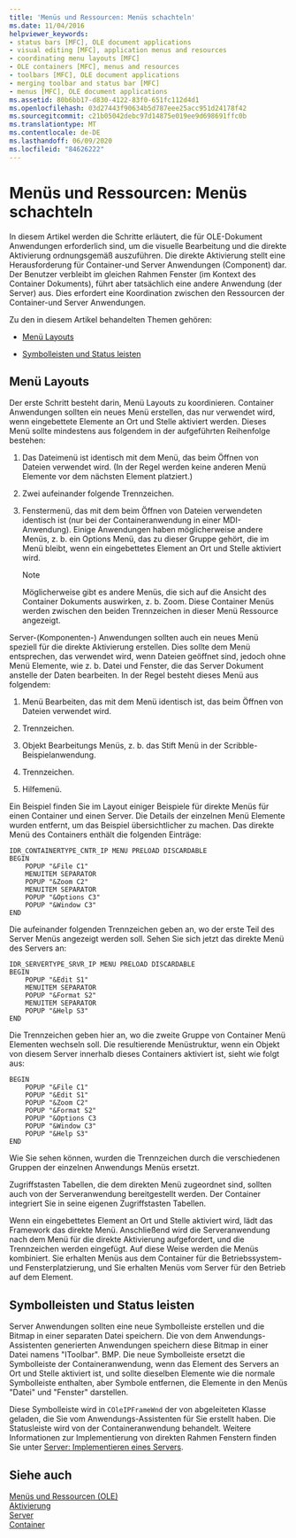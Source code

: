 ```yaml
---
title: 'Menüs und Ressourcen: Menüs schachteln'
ms.date: 11/04/2016
helpviewer_keywords:
- status bars [MFC], OLE document applications
- visual editing [MFC], application menus and resources
- coordinating menu layouts [MFC]
- OLE containers [MFC], menus and resources
- toolbars [MFC], OLE document applications
- merging toolbar and status bar [MFC]
- menus [MFC], OLE document applications
ms.assetid: 80b6bb17-d830-4122-83f0-651fc112d4d1
ms.openlocfilehash: 03d27443f90634b5d787eee25acc951d24178f42
ms.sourcegitcommit: c21b05042debc97d14875e019ee9d698691ffc0b
ms.translationtype: MT
ms.contentlocale: de-DE
ms.lasthandoff: 06/09/2020
ms.locfileid: "84626222"
---
```

# <a name="menus-and-resources-menu-merging"></a>Menüs und Ressourcen: Menüs schachteln

In diesem Artikel werden die Schritte erläutert, die für OLE-Dokument Anwendungen erforderlich sind, um die visuelle Bearbeitung und die direkte Aktivierung ordnungsgemäß auszuführen. Die direkte Aktivierung stellt eine Herausforderung für Container-und Server Anwendungen (Component) dar. Der Benutzer verbleibt im gleichen Rahmen Fenster (im Kontext des Container Dokuments), führt aber tatsächlich eine andere Anwendung (der Server) aus. Dies erfordert eine Koordination zwischen den Ressourcen der Container-und Server Anwendungen.

Zu den in diesem Artikel behandelten Themen gehören:

- [Menü Layouts](#_core_menu_layouts)

- [Symbolleisten und Status leisten](#_core_toolbars_and_status_bars)

## <a name="menu-layouts"></a><a name="_core_menu_layouts"></a>Menü Layouts

Der erste Schritt besteht darin, Menü Layouts zu koordinieren. Container Anwendungen sollten ein neues Menü erstellen, das nur verwendet wird, wenn eingebettete Elemente an Ort und Stelle aktiviert werden. Dieses Menü sollte mindestens aus folgendem in der aufgeführten Reihenfolge bestehen:

1. Das Dateimenü ist identisch mit dem Menü, das beim Öffnen von Dateien verwendet wird. (In der Regel werden keine anderen Menü Elemente vor dem nächsten Element platziert.)

1. Zwei aufeinander folgende Trennzeichen.

1. Fenstermenü, das mit dem beim Öffnen von Dateien verwendeten identisch ist (nur bei der Containeranwendung in einer MDI-Anwendung). Einige Anwendungen haben möglicherweise andere Menüs, z. b. ein Options Menü, das zu dieser Gruppe gehört, die im Menü bleibt, wenn ein eingebettetes Element an Ort und Stelle aktiviert wird.

    > [!NOTE]
    >  Möglicherweise gibt es andere Menüs, die sich auf die Ansicht des Container Dokuments auswirken, z. b. Zoom. Diese Container Menüs werden zwischen den beiden Trennzeichen in dieser Menü Ressource angezeigt.

Server-(Komponenten-) Anwendungen sollten auch ein neues Menü speziell für die direkte Aktivierung erstellen. Dies sollte dem Menü entsprechen, das verwendet wird, wenn Dateien geöffnet sind, jedoch ohne Menü Elemente, wie z. b. Datei und Fenster, die das Server Dokument anstelle der Daten bearbeiten. In der Regel besteht dieses Menü aus folgendem:

1. Menü Bearbeiten, das mit dem Menü identisch ist, das beim Öffnen von Dateien verwendet wird.

1. Trennzeichen.

1. Objekt Bearbeitungs Menüs, z. b. das Stift Menü in der Scribble-Beispielanwendung.

1. Trennzeichen.

1. Hilfemenü.

Ein Beispiel finden Sie im Layout einiger Beispiele für direkte Menüs für einen Container und einen Server. Die Details der einzelnen Menü Elemente wurden entfernt, um das Beispiel übersichtlicher zu machen. Das direkte Menü des Containers enthält die folgenden Einträge:

```
IDR_CONTAINERTYPE_CNTR_IP MENU PRELOAD DISCARDABLE
BEGIN
    POPUP "&File C1"
    MENUITEM SEPARATOR
    POPUP "&Zoom C2"
    MENUITEM SEPARATOR
    POPUP "&Options C3"
    POPUP "&Window C3"
END
```

Die aufeinander folgenden Trennzeichen geben an, wo der erste Teil des Server Menüs angezeigt werden soll. Sehen Sie sich jetzt das direkte Menü des Servers an:

```
IDR_SERVERTYPE_SRVR_IP MENU PRELOAD DISCARDABLE
BEGIN
    POPUP "&Edit S1"
    MENUITEM SEPARATOR
    POPUP "&Format S2"
    MENUITEM SEPARATOR
    POPUP "&Help S3"
END
```

Die Trennzeichen geben hier an, wo die zweite Gruppe von Container Menü Elementen wechseln soll. Die resultierende Menüstruktur, wenn ein Objekt von diesem Server innerhalb dieses Containers aktiviert ist, sieht wie folgt aus:

```
BEGIN
    POPUP "&File C1"
    POPUP "&Edit S1"
    POPUP "&Zoom C2"
    POPUP "&Format S2"
    POPUP "&Options C3
    POPUP "&Window C3"
    POPUP "&Help S3"
END
```

Wie Sie sehen können, wurden die Trennzeichen durch die verschiedenen Gruppen der einzelnen Anwendungs Menüs ersetzt.

Zugriffstasten Tabellen, die dem direkten Menü zugeordnet sind, sollten auch von der Serveranwendung bereitgestellt werden. Der Container integriert Sie in seine eigenen Zugriffstasten Tabellen.

Wenn ein eingebettetes Element an Ort und Stelle aktiviert wird, lädt das Framework das direkte Menü. Anschließend wird die Serveranwendung nach dem Menü für die direkte Aktivierung aufgefordert, und die Trennzeichen werden eingefügt. Auf diese Weise werden die Menüs kombiniert. Sie erhalten Menüs aus dem Container für die Betriebssystem-und Fensterplatzierung, und Sie erhalten Menüs vom Server für den Betrieb auf dem Element.

## <a name="toolbars-and-status-bars"></a><a name="_core_toolbars_and_status_bars"></a>Symbolleisten und Status leisten

Server Anwendungen sollten eine neue Symbolleiste erstellen und die Bitmap in einer separaten Datei speichern. Die von dem Anwendungs-Assistenten generierten Anwendungen speichern diese Bitmap in einer Datei namens "IToolbar". BMP. Die neue Symbolleiste ersetzt die Symbolleiste der Containeranwendung, wenn das Element des Servers an Ort und Stelle aktiviert ist, und sollte dieselben Elemente wie die normale Symbolleiste enthalten, aber Symbole entfernen, die Elemente in den Menüs "Datei" und "Fenster" darstellen.

Diese Symbolleiste wird in `COleIPFrameWnd` der von abgeleiteten Klasse geladen, die Sie vom Anwendungs-Assistenten für Sie erstellt haben. Die Statusleiste wird von der Containeranwendung behandelt. Weitere Informationen zur Implementierung von direkten Rahmen Fenstern finden Sie unter [Server: Implementieren eines Servers](servers-implementing-a-server.md).

## <a name="see-also"></a>Siehe auch

[Menüs und Ressourcen (OLE)](menus-and-resources-ole.md)<br/>
[Aktivierung](activation-cpp.md)<br/>
[Server](servers.md)<br/>
[Container](containers.md)
